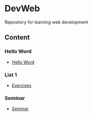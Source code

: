 # DevWeb
Repository for learning web development

## Content
### Hello Word
- [Hello Word](https://github.com/thalesfb/DevWeb/tree/main/hello-word)

### List 1
- [Exercises](https://github.com/thalesfb/DevWeb/tree/main/list-1)

### Seminar
- [Seminar](https://github.com/thalesfb/DevWeb/tree/main/seminar)